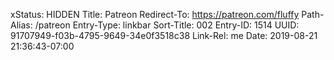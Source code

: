 xStatus: HIDDEN
Title: Patreon
Redirect-To: https://patreon.com/fluffy
Path-Alias: /patreon
Entry-Type: linkbar
Sort-Title: 002
Entry-ID: 1514
UUID: 91707949-f03b-4795-9649-34e0f3518c38
Link-Rel: me
Date: 2019-08-21 21:36:43-07:00
